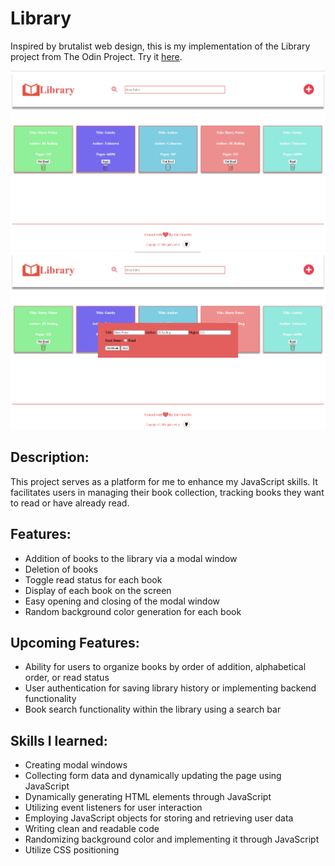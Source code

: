 # Library

Inspired by brutalist web design, this is my implementation of the Library project from The Odin Project. Try it [here](https://giahenville.github.io/Library/).

<img src="./img/demo1.png" alt="Demo image for library" width="600px">
<img src="./img/demo2.png" alt="Demo image for library" width="600px">

## Description:

This project serves as a platform for me to enhance my JavaScript skills. It facilitates users in managing their book collection, tracking books they want to read or have already read.

## Features:

* Addition of books to the library via a modal window
* Deletion of books
* Toggle read status for each book
* Display of each book on the screen
* Easy opening and closing of the modal window
* Random background color generation for each book

## Upcoming Features:

* Ability for users to organize books by order of addition, alphabetical order, or read status
* User authentication for saving library history or implementing backend functionality
* Book search functionality within the library using a search bar

## Skills I learned:

* Creating modal windows
* Collecting form data and dynamically updating the page using JavaScript
* Dynamically generating HTML elements through JavaScript
* Utilizing event listeners for user interaction
* Employing JavaScript objects for storing and retrieving user data
* Writing clean and readable code
* Randomizing background color and implementing it through JavaScript
* Utilize CSS positioning 
